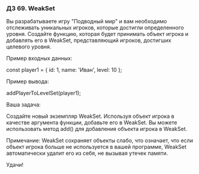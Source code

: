 ### ДЗ 69. WeakSet

Вы разрабатываете игру "Подводный мир" и вам необходимо отслеживать уникальных игроков, которые достигли определенного
уровня. Создайте функцию, которая будет принимать объект игрока и добавлять его в WeakSet, представляющий игроков,
достигших целевого уровня.

Пример входных данных:

const player1 = { id: 1, name: 'Иван', level: 10 };

Пример вывода:

addPlayerToLevelSet(player1);

Ваша задача:

Создайте новый экземпляр WeakSet.
Используя объект игрока в качестве аргумента функции, добавьте его в WeakSet.
Вы можете использовать метод add() для добавления объекта игрока в WeakSet.

Примечание: WeakSet сохраняет объекты слабо, что означает, что если объект игрока больше не используется в вашей
программе, WeakSet автоматически удалит его из себя, не вызывая утечек памяти.

Удачи!